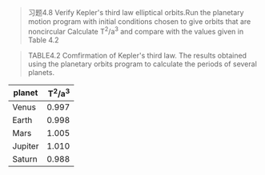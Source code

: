
>习题4.8
>Verify Kepler's third law elliptical orbits.Run the planetary motion program
>with initial conditions chosen to give orbits that are noncircular Calculate T<sup>2</sup>/a<sup>3</sup>
>and compare with the values given in Table 4.2

>TABLE4.2
>Comfirmation of Kepler's third law. The results obtained using the planetary orbits
>program to calculate the periods of several planets.

|planet|T<sup>2</sup>/a<sup>3</sup>|
| --------   | -----:  |
|Venus|0.997|
|Earth|0.998|
|Mars|1.005|
|Jupiter|1.010|
|Saturn|0.988|
